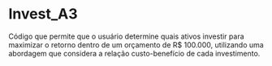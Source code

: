 # Invest_A3
Código que permite que o usuário determine quais ativos investir para maximizar o retorno dentro de um orçamento de R$ 100.000, utilizando uma abordagem que considera a relação custo-benefício de cada investimento.
